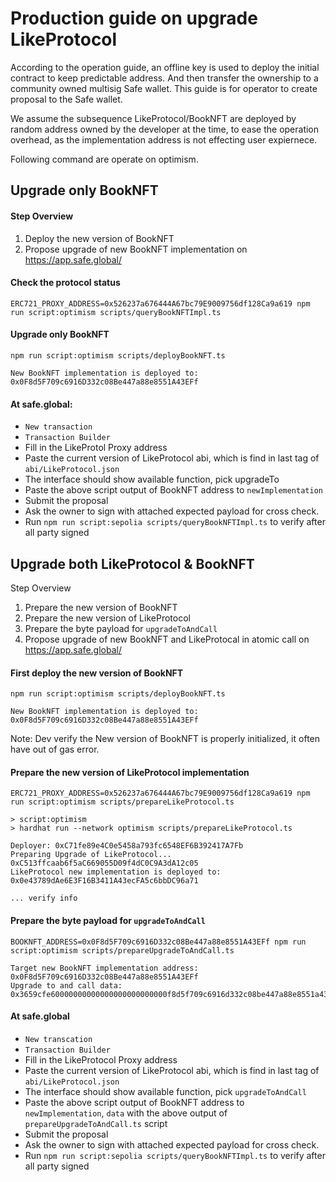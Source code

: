 # Production guide on upgrade LikeProtocol

According to the operation guide, an offline key is used to deploy the initial contract to keep predictable address. And then transfer the ownership to a community owned multisig Safe wallet. This guide is for operator to create proposal to the Safe wallet.

We assume the subsequence LikeProtocol/BookNFT are deployed by random address owned by the developer at the time, to ease the operation overhead, as the implementation address is not effecting user expiernece.

Following command are operate on optimism.

## Upgrade only BookNFT

#### Step Overview

1. Deploy the new version of BookNFT
1. Propose upgrade of new BookNFT implementation on https://app.safe.global/

#### Check the protocol status

```
ERC721_PROXY_ADDRESS=0x526237a676444A67bc79E9009756df128Ca9a619 npm run script:optimism scripts/queryBookNFTImpl.ts
```

#### Upgrade only BookNFT

```
npm run script:optimism scripts/deployBookNFT.ts

New BookNFT implementation is deployed to: 0x0F8d5F709c6916D332c08Be447a88e8551A43EFf
```

#### At safe.global:

- `New transaction`
- `Transaction Builder`
- Fill in the LikeProtol Proxy address
- Paste the current version of LikeProtocol abi, which is find in last tag of `abi/LikeProtocol.json`
- The interface should show available function, pick upgradeTo
- Paste the above script output of BookNFT address to `newImplementation`
- Submit the proposal
- Ask the owner to sign with attached expected payload for cross check.
- Run `npm run script:sepolia scripts/queryBookNFTImpl.ts` to verify after all party signed

## Upgrade both LikeProtocol & BookNFT

Step Overview

1. Prepare the new version of BookNFT
1. Prepare the new version of LikeProtocol
1. Prepare the byte payload for `upgradeToAndCall`
1. Propose upgrade of new BookNFT and LikeProtocal in atomic call on https://app.safe.global/

#### First deploy the new version of BookNFT

```
npm run script:optimism scripts/deployBookNFT.ts

New BookNFT implementation is deployed to: 0x0F8d5F709c6916D332c08Be447a88e8551A43EFf
```

Note: Dev verify the New version of BookNFT is properly initialized, it often have out of gas error.

#### Prepare the new version of LikeProtocol implementation

```
ERC721_PROXY_ADDRESS=0x526237a676444A67bc79E9009756df128Ca9a619 npm run script:optimism scripts/prepareLikeProtocol.ts

> script:optimism
> hardhat run --network optimism scripts/prepareLikeProtocol.ts

Deployer: 0xC71fe89e4C0e5458a793fc6548EF6B392417A7Fb
Preparing Upgrade of LikeProtocol... 0xC513ffcaab6f5aC669055D09f4dC0C9A3dA12c05
LikeProtocol new implementation is deployed to: 0x0e43789dAe6E3F16B3411A43ecFA5c6bbDC96a71

... verify info
```

#### Prepare the byte payload for `upgradeToAndCall`

```
BOOKNFT_ADDRESS=0x0F8d5F709c6916D332c08Be447a88e8551A43EFf npm run script:optimism scripts/prepareUpgradeToAndCall.ts

Target new BookNFT implementation address: 0x0F8d5F709c6916D332c08Be447a88e8551A43EFf
Upgrade to and call data: 0x3659cfe60000000000000000000000000f8d5f709c6916d332c08be447a88e8551a43eff
```

#### At safe.global

- `New transcation`
- `Transaction Builder`
- Fill in the LikeProtocol Proxy address
- Paste the current version of LikeProtocol abi, which is find in last tag of `abi/LikeProtocol.json`
- The interface should show available function, pick `upgradeToAndCall`
- Paste the above script output of BookNFT address to `newImplementation`, `data` with the above output of `prepareUpgradeToAndCall.ts` script
- Submit the proposal
- Ask the owner to sign with attached expected payload for cross check.
- Run `npm run script:sepolia scripts/queryBookNFTImpl.ts` to verify after all party signed

